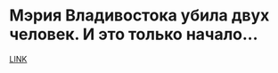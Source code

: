# Мэрия Владивостока убила двух человек. И это только начало...



[LINK](https://varlamov.ru/3793982.html)
